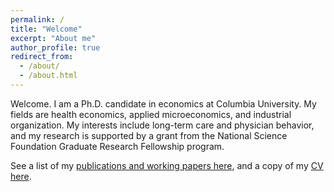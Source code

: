 ```yaml
---
permalink: /
title: "Welcome"
excerpt: "About me"
author_profile: true
redirect_from: 
  - /about/
  - /about.html
---
```


Welcome. I am a Ph.D. candidate in economics at Columbia University. My fields are health economics, applied microeconomics, and industrial organization. My interests include long-term care and physician behavior, and my research is supported by a grant from the National Science Foundation Graduate Research Fellowship program.

See a list of my [publications and working papers here](https://andrewolenski.github.io/research), and a copy of my [CV here](https://andrewolenski.github.io/files/AndrewOlenski_CV.pdf).
